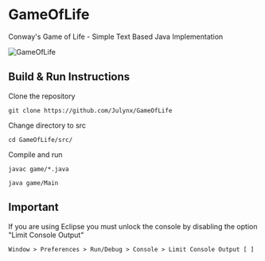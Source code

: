 # GameOfLife

Conway's Game of Life - Simple Text Based Java Implementation

![GameOfLife](https://user-images.githubusercontent.com/64993676/123103242-17598f80-d436-11eb-843d-54c74e9534f8.png)

## Build & Run Instructions

Clone the repository
```
git clone https://github.com/Julynx/GameOfLife
```
Change directory to src
```
cd GameOfLife/src/
```
Compile and run
```
javac game/*.java
 
java game/Main
```

## Important 

If you are using Eclipse you must unlock the console by disabling the
option "Limit Console Output"
```    
Window > Preferences > Run/Debug > Console > Limit Console Output [ ]
```
